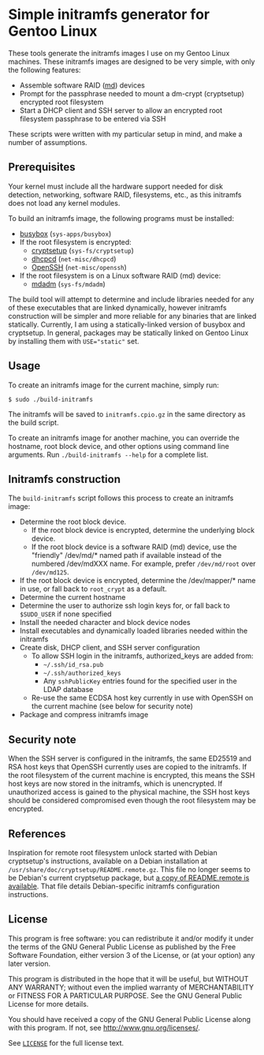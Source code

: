 # Simple initramfs generator for Gentoo Linux

These tools generate the initramfs images I use on my Gentoo Linux machines.
These initramfs images are designed to be very simple, with only the following
features:

* Assemble software RAID
  ([md](https://raid.wiki.kernel.org/index.php/Linux_Raid)) devices
* Prompt for the passphrase needed to mount a dm-crypt (cryptsetup) encrypted
  root filesystem
* Start a DHCP client and SSH server to allow an encrypted root filesystem
  passphrase to be entered via SSH

These scripts were written with my particular setup in mind, and make a number
of assumptions.

## Prerequisites

Your kernel must include all the hardware support needed for disk detection,
networking, software RAID, filesystems, etc., as this initramfs does not load
any kernel modules.

To build an initramfs image, the following programs must be installed:

* [busybox](https://www.busybox.net/) (`sys-apps/busybox`)
* If the root filesystem is encrypted:
  * [cryptsetup](https://gitlab.com/cryptsetup/cryptsetup/)
    (`sys-fs/cryptsetup`)
  * [dhcpcd](http://roy.marples.name/projects/dhcpcd) (`net-misc/dhcpcd`)
  * [OpenSSH](http://www.openssh.com/) (`net-misc/openssh`)
* If the root filesystem is on a Linux software RAID (md) device:
  * [mdadm](http://neil.brown.name/blog/mdadm) (`sys-fs/mdadm`)

The build tool will attempt to determine and include libraries needed for any
of these executables that are linked dynamically, however initramfs
construction will be simpler and more reliable for any binaries that are linked
statically. Currently, I am using a statically-linked version of busybox and
cryptsetup. In general, packages may be statically linked on Gentoo Linux by
installing them with `USE="static"` set.

## Usage

To create an initramfs image for the current machine, simply run:

```shell
$ sudo ./build-initramfs
```

The initramfs will be saved to `initramfs.cpio.gz` in the same directory as the
build script.

To create an initramfs image for another machine, you can override the
hostname, root block device, and other options using command line arguments.
Run `./build-initramfs --help` for a complete list.

## Initramfs construction

The `build-initramfs` script follows this process to create an initramfs image:

* Determine the root block device.
  * If the root block device is encrypted, determine the underlying block
    device.
  * If the root block device is a software RAID (md) device, use the "friendly"
    /dev/md/\* named path if available instead of the numbered /dev/mdXXX name.
    For example, prefer `/dev/md/root` over `/dev/md125`.
* If the root block device is encrypted, determine the /dev/mapper/\* name in
  use, or fall back to `root_crypt` as a default.
* Determine the current hostname
* Determine the user to authorize ssh login keys for, or fall back to
  `$SUDO_USER` if none specified
* Install the needed character and block device nodes
* Install executables and dynamically loaded libraries needed within the
  initramfs
* Create disk, DHCP client, and SSH server configuration
  * To allow SSH login in the initramfs, authorized\_keys are added from:
    * `~/.ssh/id_rsa.pub`
    * `~/.ssh/authorized_keys`
    * Any `sshPublicKey` entries found for the specified user in the LDAP
      database
  * Re-use the same ECDSA host key currently in use with OpenSSH on the current
    machine (see below for security note)
* Package and compress initramfs image

## Security note

When the SSH server is configured in the initramfs, the same ED25519 and RSA
host keys that OpenSSH currently uses are copied to the initramfs. If the root
filesystem of the current machine is encrypted, this means the SSH host keys
are now stored in the initramfs, which is unencrypted. If unauthorized access
is gained to the physical machine, the SSH host keys should be considered
compromised even though the root filesystem may be encrypted.

## References

Inspiration for remote root filesystem unlock started with Debian cryptsetup's
instructions, available on a Debian installation at
`/usr/share/doc/cryptsetup/README.remote.gz`. This file no longer seems to be
Debian's current cryptsetup package, but [a copy of README.remote is
available](/doc/debian/README.remote). That file details Debian-specific
initramfs configuration instructions.

## License

This program is free software: you can redistribute it and/or modify
it under the terms of the GNU General Public License as published by
the Free Software Foundation, either version 3 of the License, or
(at your option) any later version.

This program is distributed in the hope that it will be useful,
but WITHOUT ANY WARRANTY; without even the implied warranty of
MERCHANTABILITY or FITNESS FOR A PARTICULAR PURPOSE.  See the
GNU General Public License for more details.

You should have received a copy of the GNU General Public License
along with this program.  If not, see <http://www.gnu.org/licenses/>.

See [`LICENSE`](/LICENSE) for the full license text.
